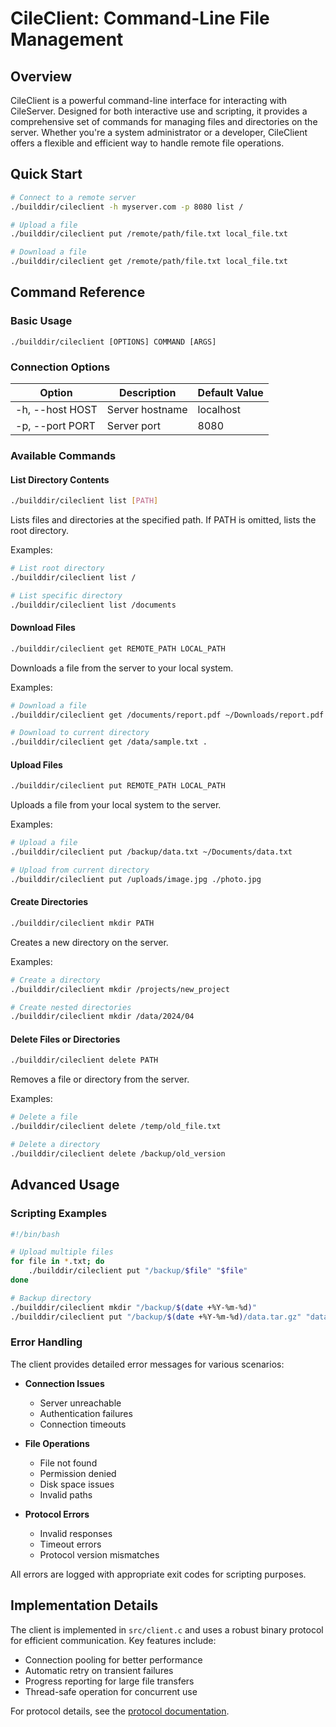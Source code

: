 # CileClient: Command-Line File Management

## Overview

CileClient is a powerful command-line interface for interacting with CileServer. Designed for both interactive use and scripting, it provides a comprehensive set of commands for managing files and directories on the server. Whether you're a system administrator or a developer, CileClient offers a flexible and efficient way to handle remote file operations.

## Quick Start

```bash
# Connect to a remote server
./builddir/cileclient -h myserver.com -p 8080 list /

# Upload a file
./builddir/cileclient put /remote/path/file.txt local_file.txt

# Download a file
./builddir/cileclient get /remote/path/file.txt local_file.txt
```

## Command Reference

### Basic Usage

```
./builddir/cileclient [OPTIONS] COMMAND [ARGS]
```

### Connection Options

| Option           | Description                                | Default Value |
|------------------|--------------------------------------------|---------------|
| -h, --host HOST  | Server hostname                           | localhost     |
| -p, --port PORT  | Server port                               | 8080          |

### Available Commands

#### List Directory Contents

```bash
./builddir/cileclient list [PATH]
```

Lists files and directories at the specified path. If PATH is omitted, lists the root directory.

Examples:
```bash
# List root directory
./builddir/cileclient list /

# List specific directory
./builddir/cileclient list /documents
```

#### Download Files

```bash
./builddir/cileclient get REMOTE_PATH LOCAL_PATH
```

Downloads a file from the server to your local system.

Examples:
```bash
# Download a file
./builddir/cileclient get /documents/report.pdf ~/Downloads/report.pdf

# Download to current directory
./builddir/cileclient get /data/sample.txt .
```

#### Upload Files

```bash
./builddir/cileclient put REMOTE_PATH LOCAL_PATH
```

Uploads a file from your local system to the server.

Examples:
```bash
# Upload a file
./builddir/cileclient put /backup/data.txt ~/Documents/data.txt

# Upload from current directory
./builddir/cileclient put /uploads/image.jpg ./photo.jpg
```

#### Create Directories

```bash
./builddir/cileclient mkdir PATH
```

Creates a new directory on the server.

Examples:
```bash
# Create a directory
./builddir/cileclient mkdir /projects/new_project

# Create nested directories
./builddir/cileclient mkdir /data/2024/04
```

#### Delete Files or Directories

```bash
./builddir/cileclient delete PATH
```

Removes a file or directory from the server.

Examples:
```bash
# Delete a file
./builddir/cileclient delete /temp/old_file.txt

# Delete a directory
./builddir/cileclient delete /backup/old_version
```

## Advanced Usage

### Scripting Examples

```bash
#!/bin/bash

# Upload multiple files
for file in *.txt; do
    ./builddir/cileclient put "/backup/$file" "$file"
done

# Backup directory
./builddir/cileclient mkdir "/backup/$(date +%Y-%m-%d)"
./builddir/cileclient put "/backup/$(date +%Y-%m-%d)/data.tar.gz" "data.tar.gz"
```

### Error Handling

The client provides detailed error messages for various scenarios:

- **Connection Issues**
  - Server unreachable
  - Authentication failures
  - Connection timeouts

- **File Operations**
  - File not found
  - Permission denied
  - Disk space issues
  - Invalid paths

- **Protocol Errors**
  - Invalid responses
  - Timeout errors
  - Protocol version mismatches

All errors are logged with appropriate exit codes for scripting purposes.

## Implementation Details

The client is implemented in `src/client.c` and uses a robust binary protocol for efficient communication. Key features include:

- Connection pooling for better performance
- Automatic retry on transient failures
- Progress reporting for large file transfers
- Thread-safe operation for concurrent use

For protocol details, see the [protocol documentation](protocol.md). 